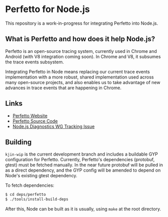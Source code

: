 # Perfetto for Node.js

This repository is a work-in-progress for integrating Perfetto into Node.js.

## What is Perfetto and how does it help Node.js?

Perfetto is an open-source tracing system, currently used in Chrome and Android (with V8 integration coming soon). In Chrome and V8, it subsumes the trace events subsystem.

Integrating Perfetto in Node means replacing our current trace events implementation with a more robust, shared implementation used across many open-source projects, and also enables us to take advantage of new advances in trace events that are happening in Chrome.

## Links

* [Perfetto Website](https://www.perfetto.dev/)
* [Perfetto Source Code](https://android.googlesource.com/platform/external/perfetto/)
* [Node.js Diagnostics WG Tracking Issue](https://github.com/nodejs/diagnostics/issues/277)

## Building

`kjin-wip` is the current development branch and includes a buildable GYP configuration for Perfetto. Currently, Perfetto's dependencies (protobuf, gtest) must be fetched manually. In the near future protobuf will be pulled in as a direct dependency, and the GYP config will be amended to depend on Node's existing gtest dependency.

To fetch dependencies:

```sh
$ cd deps/perfetto
$ ./tools/install-build-deps
```

After this, Node can be built as it is usually, using `make` at the root directory.
